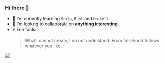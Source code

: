 ### Hi there 👋

- 🌱 I’m currently learning `Scala`, `Rust` and `Haskell`.
- 👯 I’m looking to collaborate on **anything interesting**.
- ⚡ Fun facts: 
  > What I cannot create, I do not understand.
  > From falsehood follows whatever you like.

[![](https://github-readme-stats.vercel.app/api/top-langs/?username=ireina7&layout=compact)](https://github.com/ireina7)
<!--
**ireina7/ireina7** is a ✨ _special_ ✨ repository because its `README.md` (this file) appears on your GitHub profile.

Here are some ideas to get you started:

- 🔭 I’m currently working on ...
- 🌱 I’m currently learning ...
- 👯 I’m looking to collaborate on ...
- 🤔 I’m looking for help with ...
- 💬 Ask me about ...
- 📫 How to reach me: ...
- 😄 Pronouns: ...
- ⚡ Fun fact: ...
-->
